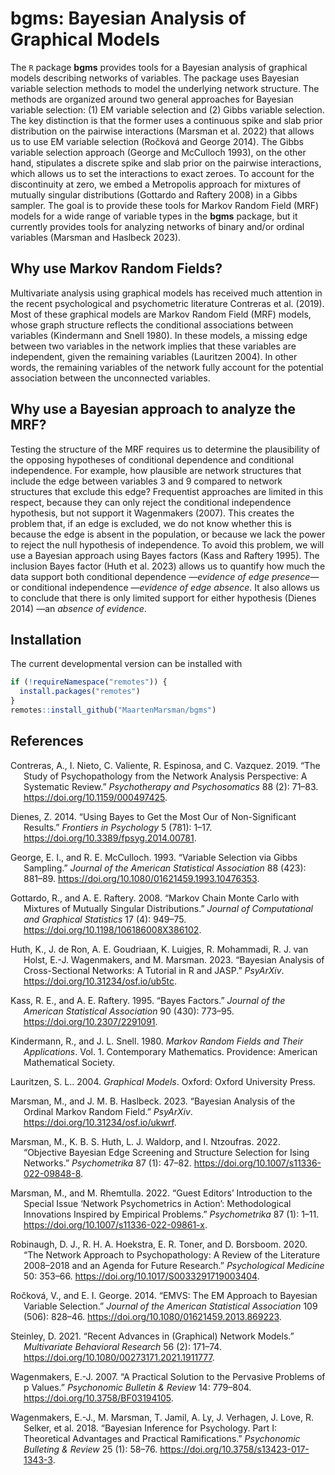 
# bgms: Bayesian Analysis of Graphical Models

The `R` package <strong>bgms</strong> provides tools for a Bayesian
analysis of graphical models describing networks of variables. The
package uses Bayesian variable selection methods to model the underlying
network structure. The methods are organized around two general
approaches for Bayesian variable selection: (1) EM variable selection
and (2) Gibbs variable selection. The key distinction is that the former
uses a continuous spike and slab prior distribution on the pairwise
interactions (Marsman et al. 2022) that allows us to use EM variable
selection (Ročková and George 2014). The Gibbs variable selection
approach (George and McCulloch 1993), on the other hand, stipulates a
discrete spike and slab prior on the pairwise interactions, which allows
us to set the interactions to exact zeroes. To account for the
discontinuity at zero, we embed a Metropolis approach for mixtures of
mutually singular distributions (Gottardo and Raftery 2008) in a Gibbs
sampler. The goal is to provide these tools for Markov Random Field
(MRF) models for a wide range of variable types in the
<strong>bgms</strong> package, but it currently provides tools for
analyzing networks of binary and/or ordinal variables (Marsman and
Haslbeck 2023).

## Why use Markov Random Fields?

Multivariate analysis using graphical models has received much attention
in the recent psychological and psychometric literature Contreras et al.
(2019). Most of these graphical models are Markov Random Field (MRF)
models, whose graph structure reflects the conditional associations
between variables (Kindermann and Snell 1980). In these models, a
missing edge between two variables in the network implies that these
variables are independent, given the remaining variables (Lauritzen
2004). In other words, the remaining variables of the network fully
account for the potential association between the unconnected variables.

## Why use a Bayesian approach to analyze the MRF?

Testing the structure of the MRF requires us to determine the
plausibility of the opposing hypotheses of conditional dependence and
conditional independence. For example, how plausible are network
structures that include the edge between variables 3 and 9 compared to
network structures that exclude this edge? Frequentist approaches are
limited in this respect, because they can only reject the conditional
independence hypothesis, but not support it Wagenmakers (2007). This
creates the problem that, if an edge is excluded, we do not know whether
this is because the edge is absent in the population, or because we lack
the power to reject the null hypothesis of independence. To avoid this
problem, we will use a Bayesian approach using Bayes factors (Kass and
Raftery 1995). The inclusion Bayes factor (Huth et al. 2023) allows us
to quantify how much the data support both conditional dependence
—<em>evidence of edge presence</em>— or conditional independence
—<em>evidence of edge absence</em>. It also allows us to conclude that
there is only limited support for either hypothesis (Dienes 2014) —an
<em>absence of evidence</em>.

## Installation

The current developmental version can be installed with

``` r
if (!requireNamespace("remotes")) { 
  install.packages("remotes")   
}   
remotes::install_github("MaartenMarsman/bgms")
```

## References

<div id="refs" class="references csl-bib-body hanging-indent">

<div id="ref-ContrerasEtAl_2019" class="csl-entry">

Contreras, A., I. Nieto, C. Valiente, R. Espinosa, and C. Vazquez. 2019.
“The Study of Psychopathology from the Network Analysis Perspective: A
Systematic Review.” *Psychotherapy and Psychosomatics* 88 (2): 71–83.
<https://doi.org/10.1159/000497425>.

</div>

<div id="ref-Dienes_2014" class="csl-entry">

Dienes, Z. 2014. “Using Bayes to Get the Most Our of Non-Significant
Results.” *Frontiers in Psychology* 5 (781): 1–17.
<https://doi.org/10.3389/fpsyg.2014.00781>.

</div>

<div id="ref-GeorgeMcCulloch_1993" class="csl-entry">

George, E. I., and R. E. McCulloch. 1993. “Variable Selection via Gibbs
Sampling.” *Journal of the American Statistical Association* 88 (423):
881–89. <https://doi.org/10.1080/01621459.1993.10476353>.

</div>

<div id="ref-GottardoRaftery_2008" class="csl-entry">

Gottardo, R., and A. E. Raftery. 2008. “Markov Chain Monte Carlo with
Mixtures of Mutually Singular Distributions.” *Journal of Computational
and Graphical Statistics* 17 (4): 949–75.
<https://doi.org/10.1198/106186008X386102>.

</div>

<div id="ref-HuthEtAl_2023_intro" class="csl-entry">

Huth, K., J. de Ron, A. E. Goudriaan, K. Luigjes, R. Mohammadi, R. J.
van Holst, E.-J. Wagenmakers, and M. Marsman. 2023. “Bayesian Analysis
of Cross-Sectional Networks: A Tutorial in R and JASP.” *PsyArXiv*.
<https://doi.org/10.31234/osf.io/ub5tc>.

</div>

<div id="ref-KassRaftery_1995" class="csl-entry">

Kass, R. E., and A. E. Raftery. 1995. “Bayes Factors.” *Journal of the
American Statistical Association* 90 (430): 773–95.
<https://doi.org/10.2307/2291091>.

</div>

<div id="ref-KindermannSnell1980" class="csl-entry">

Kindermann, R., and J. L. Snell. 1980. *Markov Random Fields and Their
Applications*. Vol. 1. Contemporary Mathematics. Providence: American
Mathematical Society.

</div>

<div id="ref-Lauritzen2004" class="csl-entry">

Lauritzen, S. L.. 2004. *Graphical Models*. Oxford: Oxford University
Press.

</div>

<div id="ref-MarsmanHaslbeck_2023_OrdinalMRF" class="csl-entry">

Marsman, M., and J. M. B. Haslbeck. 2023. “Bayesian Analysis of the
Ordinal Markov Random Field.” *PsyArXiv*.
<https://doi.org/10.31234/osf.io/ukwrf>.

</div>

<div id="ref-MarsmanEtAl_2022_objective" class="csl-entry">

Marsman, M., K. B. S. Huth, L. J. Waldorp, and I. Ntzoufras. 2022.
“Objective Bayesian Edge Screening and Structure Selection for Ising
Networks.” *Psychometrika* 87 (1): 47–82.
<https://doi.org/10.1007/s11336-022-09848-8>.

</div>

<div id="ref-MarsmanRhemtulla_2022_SIintro" class="csl-entry">

Marsman, M., and M. Rhemtulla. 2022. “Guest Editors’ Introduction to the
Special Issue ‘Network Psychometrics in Action’: Methodological
Innovations Inspired by Empirical Problems.” *Psychometrika* 87 (1):
1–11. <https://doi.org/10.1007/s11336-022-09861-x>.

</div>

<div id="ref-RobinaughEtAl_2020" class="csl-entry">

Robinaugh, D. J., R. H. A. Hoekstra, E. R. Toner, and D. Borsboom. 2020.
“The Network Approach to Psychopathology: A Review of the Literature
2008–2018 and an Agenda for Future Research.” *Psychological Medicine*
50: 353–66. <https://doi.org/10.1017/S0033291719003404>.

</div>

<div id="ref-RockovaGeorge_2014" class="csl-entry">

Ročková, V., and E. I. George. 2014. “EMVS: The EM Approach to Bayesian
Variable Selection.” *Journal of the American Statistical Association*
109 (506): 828–46. <https://doi.org/10.1080/01621459.2013.869223>.

</div>

<div id="ref-Steinley_2021_SIintro" class="csl-entry">

Steinley, D. 2021. “Recent Advances in (Graphical) Network Models.”
*Multivariate Behavioral Research* 56 (2): 171–74.
<https://doi.org/10.1080/00273171.2021.1911777>.

</div>

<div id="ref-Wagenmakers_2007" class="csl-entry">

Wagenmakers, E.-J. 2007. “A Practical Solution to the Pervasive Problems
of p Values.” *Psychonomic Bulletin & Review* 14: 779–804.
<https://doi.org/10.3758/BF03194105>.

</div>

<div id="ref-WagenmakersEtAl_2018_BIP1" class="csl-entry">

Wagenmakers, E.-J., M. Marsman, T. Jamil, A. Ly, J. Verhagen, J. Love,
R. Selker, et al. 2018. “Bayesian Inference for Psychology. Part I:
Theoretical Advantages and Practical Ramifications.” *Psychonomic
Bulleting & Review* 25 (1): 58–76.
<https://doi.org/10.3758/s13423-017-1343-3>.

</div>

</div>
